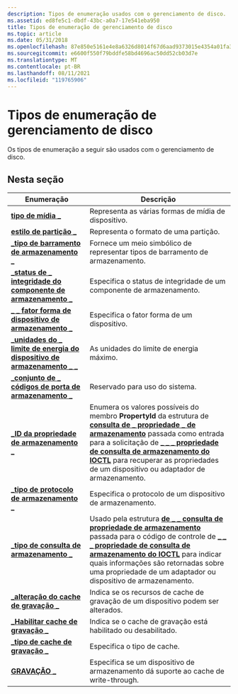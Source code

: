 ```yaml
---
description: Tipos de enumeração usados com o gerenciamento de disco.
ms.assetid: ed8fe5c1-dbdf-43bc-a0a7-17e541eba950
title: Tipos de enumeração de gerenciamento de disco
ms.topic: article
ms.date: 05/31/2018
ms.openlocfilehash: 87e850e5161e4e8a6326d8014f67d6aad9373015e4354a01fa353087c6863a39
ms.sourcegitcommit: e6600f550f79bddfe58bd4696ac50dd52cb03d7e
ms.translationtype: MT
ms.contentlocale: pt-BR
ms.lasthandoff: 08/11/2021
ms.locfileid: "119765906"
---
```

# <a name="disk-management-enumeration-types"></a>Tipos de enumeração de gerenciamento de disco

Os tipos de enumeração a seguir são usados com o gerenciamento de disco.

## <a name="in-this-section"></a>Nesta seção



| Enumeração                                                                              | Descrição                                                                                                                                                                                                                                                                                                          |
|------------------------------------------------------------------------------------------|----------------------------------------------------------------------------------------------------------------------------------------------------------------------------------------------------------------------------------------------------------------------------------------------------------------------|
| [**tipo de mídia \_**](/windows/win32/api/winioctl/ne-winioctl-media_type)<br/>                                         | Representa as várias formas de mídia de dispositivo.<br/>                                                                                                                                                                                                                                                             |
| [**estilo de partição \_**](/windows/win32/api/winioctl/ne-winioctl-partition_style)<br/>                               | Representa o formato de uma partição.<br/>                                                                                                                                                                                                                                                                     |
| [**\_tipo de barramento de armazenamento \_**](/windows/win32/api/winioctl/ne-winioctl-storage_bus_type)<br/>                                | Fornece um meio simbólico de representar tipos de barramento de armazenamento.<br/>                                                                                                                                                                                                                                              |
| [**\_status de \_ integridade do componente de armazenamento \_**](/windows/desktop/api/WinIoCtl/ne-winioctl-storage_component_health_status)<br/> | Especifica o status de integridade de um componente de armazenamento.<br/>                                                                                                                                                                                                                                                       |
| [**\_ \_ fator forma de dispositivo de armazenamento \_**](/windows/desktop/api/WinIoCtl/ne-winioctl-storage_device_form_factor)<br/>           | Especifica o fator forma de um dispositivo.<br/>                                                                                                                                                                                                                                                                    |
| [**\_unidades do \_ limite de energia do dispositivo de armazenamento \_ \_**](/windows/desktop/api/winioctl/ne-winioctl-storage_device_power_cap_units)<br/>  | As unidades do limite de energia máximo.<br/>                                                                                                                                                                                                                                                                 |
| [**\_conjunto de \_ códigos de porta de armazenamento \_**](/windows/win32/api/winioctl/ne-winioctl-storage_port_code_set)<br/>                     | Reservado para uso do sistema. <br/>                                                                                                                                                                                                                                                                                 |
| [**\_ID da propriedade de armazenamento \_**](/windows/win32/api/winioctl/ne-winioctl-storage_property_id)<br/>                          | Enumera os valores possíveis do membro **PropertyId** da estrutura de [**consulta de \_ propriedade \_ de armazenamento**](/windows/desktop/api/WinIoCtl/ns-winioctl-storage_property_query) passada como entrada para a solicitação de [**\_ \_ \_ propriedade de consulta de armazenamento do IOCTL**](/windows/desktop/api/WinIoCtl/ni-winioctl-ioctl_storage_query_property) para recuperar as propriedades de um dispositivo ou adaptador de armazenamento.<br/> |
| [**\_tipo de protocolo de armazenamento \_**](/windows/desktop/api/WinIoCtl/ne-winioctl-storage_protocol_type)<br/>                      | Especifica o protocolo de um dispositivo de armazenamento.<br/>                                                                                                                                                                                                                                                               |
| [**\_tipo de consulta de armazenamento \_**](/windows/desktop/api/WinIoCtl/ne-winioctl-storage_query_type)<br/>                            | Usado pela estrutura [**de \_ \_ consulta de propriedade de armazenamento**](/windows/desktop/api/WinIoCtl/ns-winioctl-storage_property_query) passada para o código de controle de [**\_ \_ \_ propriedade de consulta de armazenamento do IOCTL**](/windows/desktop/api/WinIoCtl/ni-winioctl-ioctl_storage_query_property) para indicar quais informações são retornadas sobre uma propriedade de um adaptador ou dispositivo de armazenamento.<br/>                             |
| [**\_alteração do cache de gravação \_**](/windows/win32/api/winioctl/ne-winioctl-write_cache_change)<br/>                            | Indica se os recursos de cache de gravação de um dispositivo podem ser alterados.<br/>                                                                                                                                                                                                                                    |
| [**\_Habilitar cache de gravação \_**](/windows/win32/api/winioctl/ne-winioctl-write_cache_enable)<br/>                            | Indica se o cache de gravação está habilitado ou desabilitado.<br/>                                                                                                                                                                                                                                                 |
| [**\_tipo de cache de gravação \_**](/windows/win32/api/winioctl/ne-winioctl-write_cache_type)<br/>                                | Especifica o tipo de cache.<br/>                                                                                                                                                                                                                                                                                 |
| [**GRAVAÇÃO \_**](/windows/win32/api/winioctl/ne-winioctl-write_through)<br/>                                       | Especifica se um dispositivo de armazenamento dá suporte ao cache de write-through.<br/>                                                                                                                                                                                                                                        |



 

 

